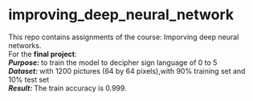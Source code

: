 # improving_deep_neural_network
This repo contains assignments of the course: Imporving deep neural networks.<br>
For the <b>final project</b>: <br>
<b><em> Purpose: </b></em> to train the model to decipher sign language of 0 to 5<br>
<b><em> Dataset: </b></em> with 1200 pictures (64 by 64 pixels),with 90\% training set and 10\% test set<br>
<b><em> Result: </b></em> The train accuracy is 0.999. 
